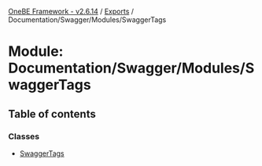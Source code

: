 [OneBE Framework - v2.6.14](../README.md) / [Exports](../modules.md) / Documentation/Swagger/Modules/SwaggerTags

# Module: Documentation/Swagger/Modules/SwaggerTags

## Table of contents

### Classes

- [SwaggerTags](../classes/Documentation_Swagger_Modules_SwaggerTags.SwaggerTags.md)
